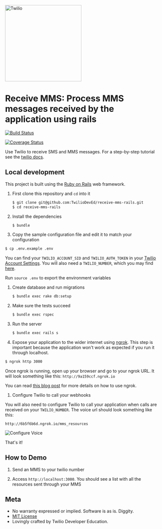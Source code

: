 <a href="https://www.twilio.com">
  <img src="https://static0.twilio.com/marketing/bundles/marketing/img/logos/wordmark-red.svg" alt="Twilio" width="250" />
</a>

# Receive MMS: Process MMS messages received by the application using rails

[![Build Status](https://travis-ci.org/TwilioDevEd/receive-mms-rails.svg)](https://travis-ci.org/TwilioDevEd/receive-mms-rails)

[![Coverage Status](https://coveralls.io/repos/github/TwilioDevEd/receive-mms-rails/badge.svg?branch=master)](https://coveralls.io/github/TwilioDevEd/receive-mms-rails?branch=master)

Use Twilio to receive SMS and MMS messages. For a step-by-step tutorial see the <a href="https://www.twilio.com/docs/guides/receive-and-download-images-incoming-mms-messages-ruby-rails">twilio docs</a>.

## Local development

This project is built using the [Ruby on Rails](http://rubyonrails.org/) web framework.

1. First clone this repository and `cd` into it

   ```bash
   $ git clone git@github.com:TwilioDevEd/receive-mms-rails.git
   $ cd receive-mms-rails
   ```

1. Install the dependencies

   ```bash
   $ bundle
   ```

1. Copy the sample configuration file and edit it to match your configuration

  ```bash
  $ cp .env.example .env
  ```

 You can find your `TWILIO_ACCOUNT_SID` and `TWILIO_AUTH_TOKEN` in your
 [Twilio Account Settings](https://www.twilio.com/user/account/settings).
 You will also need a `TWILIO_NUMBER`, which you may find [here](https://www.twilio.com/user/account/phone-numbers/incoming).

 Run `source .env` to export the environment variables

1. Create database and run migrations

   ```bash
   $ bundle exec rake db:setup
   ```

1. Make sure the tests succeed
   ```bash
   $ bundle exec rspec
   ```

1. Run the server

   ```bash
   $ bundle exec rails s
   ```

1. Expose your application to the wider internet using [ngrok](http://ngrok.com). This step
  is important because the application won't work as expected if you run it through
  localhost.

  ```bash
  $ ngrok http 3000
  ```

  Once ngrok is running, open up your browser and go to your ngrok URL. It will
  look something like this: `http://9a159ccf.ngrok.io`

  You can read [this blog post](https://www.twilio.com/blog/2015/09/6-awesome-reasons-to-use-ngrok-when-testing-webhooks.html)
  for more details on how to use ngrok.

1. Configure Twilio to call your webhooks

  You will also need to configure Twilio to call your application when calls are received on your `TWILIO_NUMBER`. The voice url should look something like this:

  ```
  http://6b5f6b6d.ngrok.io/mms_resources
  ```

  ![Configure Voice](http://howtodocs.s3.amazonaws.com/twilio-number-config-all-med.gif)


That's it!

## How to Demo

1. Send an MMS to your twilio number

1. Access `http://localhost:3000`. You should see a list with all the resources
sent through your MMS

## Meta

* No warranty expressed or implied. Software is as is. Diggity.
* [MIT License](http://www.opensource.org/licenses/mit-license.html)
* Lovingly crafted by Twilio Developer Education.

